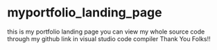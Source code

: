 # myportfolio_landing_page

this is my portfolio landing page
you can view my whole source code through my github link in visual studio code compiler
Thank You Folks!!
